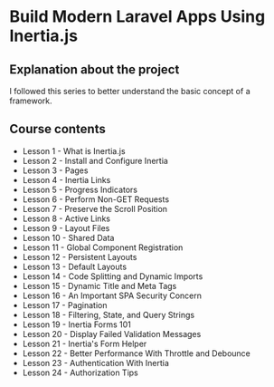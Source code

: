 # Build Modern Laravel Apps Using Inertia.js

## Explanation about the project

I followed this series to better understand the basic concept of a framework.

## Course contents

* Lesson 1 - What is Inertia.js
* Lesson 2 - Install and Configure Inertia
* Lesson 3 - Pages
* Lesson 4 - Inertia Links
* Lesson 5 - Progress Indicators
* Lesson 6 - Perform Non-GET Requests
* Lesson 7 - Preserve the Scroll Position
* Lesson 8 - Active Links
* Lesson 9 - Layout Files
* Lesson 10 - Shared Data
* Lesson 11 - Global Component Registration
* Lesson 12 - Persistent Layouts
* Lesson 13 - Default Layouts
* Lesson 14 - Code Splitting and Dynamic Imports
* Lesson 15 - Dynamic Title and Meta Tags
* Lesson 16 - An Important SPA Security Concern
* Lesson 17 - Pagination
* Lesson 18 - Filtering, State, and Query Strings
* Lesson 19 - Inertia Forms 101
* Lesson 20 - Display Failed Validation Messages
* Lesson 21 - Inertia's Form Helper
* Lesson 22 - Better Performance With Throttle and Debounce
* Lesson 23 - Authentication With Inertia
* Lesson 24 - Authorization Tips
